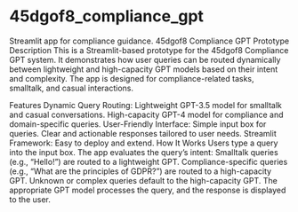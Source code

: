 # 45dgof8_compliance_gpt
Streamlit app for compliance guidance. 45dgof8 Compliance GPT Prototype Description This is a 
Streamlit-based prototype for the 45dgof8 Compliance GPT system. It demonstrates how user 
queries can be routed dynamically between lightweight and high-capacity GPT models based on 
their intent and complexity. The app is designed for compliance-related tasks, smalltalk, and 
casual interactions.

Features
Dynamic Query Routing:
Lightweight GPT-3.5 model for smalltalk and casual conversations.
High-capacity GPT-4 model for compliance and domain-specific queries.
User-Friendly Interface:
Simple input box for queries.
Clear and actionable responses tailored to user needs.
Streamlit Framework:
Easy to deploy and extend.
How It Works
Users type a query into the input box.
The app evaluates the query’s intent:
Smalltalk queries (e.g., “Hello!”) are routed to a lightweight GPT.
Compliance-specific queries (e.g., “What are the principles of GDPR?”) are routed to a high-capacity GPT.
Unknown or complex queries default to the high-capacity GPT.
The appropriate GPT model processes the query, and the response is displayed to the user.

